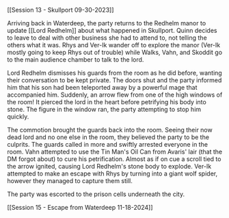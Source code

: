 [[Session 13 - Skullport 09-30-2023]]

Arriving back in Waterdeep, the party returns to the Redhelm manor to update [[Lord Redhelm]] about what happened in Skullport. Quinn decides to leave to deal with other business she had to attend to, not telling the others what it was. Rhys and Ver-Ik wander off to explore the manor (Ver-Ik mostly going to keep Rhys out of trouble) while Walks, Vahn, and Skoddit go to the main audience chamber to talk to the lord.

Lord Redhelm dismisses his guards from the room as he did before, wanting their conversation to be kept private. The doors shut and the party informed him that his son had been teleported away by a powerful mage that accompanied him. Suddenly, an arrow flew from one of the high windows of the room! It pierced the lord in the heart before petrifying his body into stone. The figure in the window ran, the party attempting to stop him quickly. 

The commotion brought the guards back into the room. Seeing their now dead lord and no one else in the room, they believed the party to be the culprits. The guards called in more and swiftly arrested everyone in the room. Vahn attempted to use the Tin Man's Oil Can from Avaris' lair (that the DM forgot about) to cure his petrification. Almost as if on cue a scroll tied to the arrow ignited, causing Lord Redhelm's stone body to explode. Ver-Ik attempted to make an escape with Rhys by turning into a giant wolf spider, however they managed to capture them still.

The party was escorted to the prison cells underneath the city.

[[Session 15 - Escape from Waterdeep 11-18-2024]]